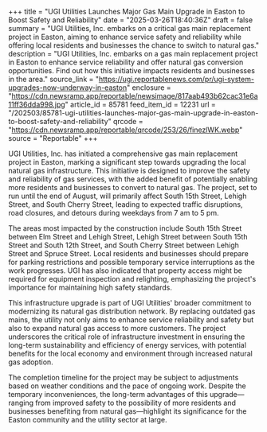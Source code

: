 +++
title = "UGI Utilities Launches Major Gas Main Upgrade in Easton to Boost Safety and Reliability"
date = "2025-03-26T18:40:36Z"
draft = false
summary = "UGI Utilities, Inc. embarks on a critical gas main replacement project in Easton, aiming to enhance service safety and reliability while offering local residents and businesses the chance to switch to natural gas."
description = "UGI Utilities, Inc. embarks on a gas main replacement project in Easton to enhance service reliability and offer natural gas conversion opportunities. Find out how this initiative impacts residents and businesses in the area."
source_link = "https://ugi.reportablenews.com/pr/ugi-system-upgrades-now-underway-in-easton"
enclosure = "https://cdn.newsramp.app/reportable/newsimage/817aab493b62cac31e6a11ff36dda998.jpg"
article_id = 85781
feed_item_id = 12231
url = "/202503/85781-ugi-utilities-launches-major-gas-main-upgrade-in-easton-to-boost-safety-and-reliability"
qrcode = "https://cdn.newsramp.app/reportable/qrcode/253/26/finezlWK.webp"
source = "Reportable"
+++

<p>UGI Utilities, Inc. has initiated a comprehensive gas main replacement project in Easton, marking a significant step towards upgrading the local natural gas infrastructure. This initiative is designed to improve the safety and reliability of gas services, with the added benefit of potentially enabling more residents and businesses to convert to natural gas. The project, set to run until the end of August, will primarily affect South 15th Street, Lehigh Street, and South Cherry Street, leading to expected traffic disruptions, road closures, and detours during weekdays from 7 am to 5 pm.</p><p>The areas most impacted by the construction include South 15th Street between Elm Street and Lehigh Street, Lehigh Street between South 15th Street and South 12th Street, and South Cherry Street between Lehigh Street and Spruce Street. Local residents and businesses should prepare for parking restrictions and possible temporary service interruptions as the work progresses. UGI has also indicated that property access might be required for equipment inspection and relighting, emphasizing the project's importance for maintaining high safety standards.</p><p>This infrastructure upgrade is part of UGI Utilities' broader commitment to modernizing its natural gas distribution network. By replacing outdated gas mains, the utility not only aims to enhance service reliability and safety but also to expand natural gas access to more customers. The project underscores the critical role of infrastructure investment in ensuring the long-term sustainability and efficiency of energy services, with potential benefits for the local economy and environment through increased natural gas adoption.</p><p>The completion timeline for the project may be subject to adjustments based on weather conditions and the pace of ongoing work. Despite the temporary inconveniences, the long-term advantages of this upgrade—ranging from improved safety to the possibility of more residents and businesses benefiting from natural gas—highlight its significance for the Easton community and the utility sector at large.</p>